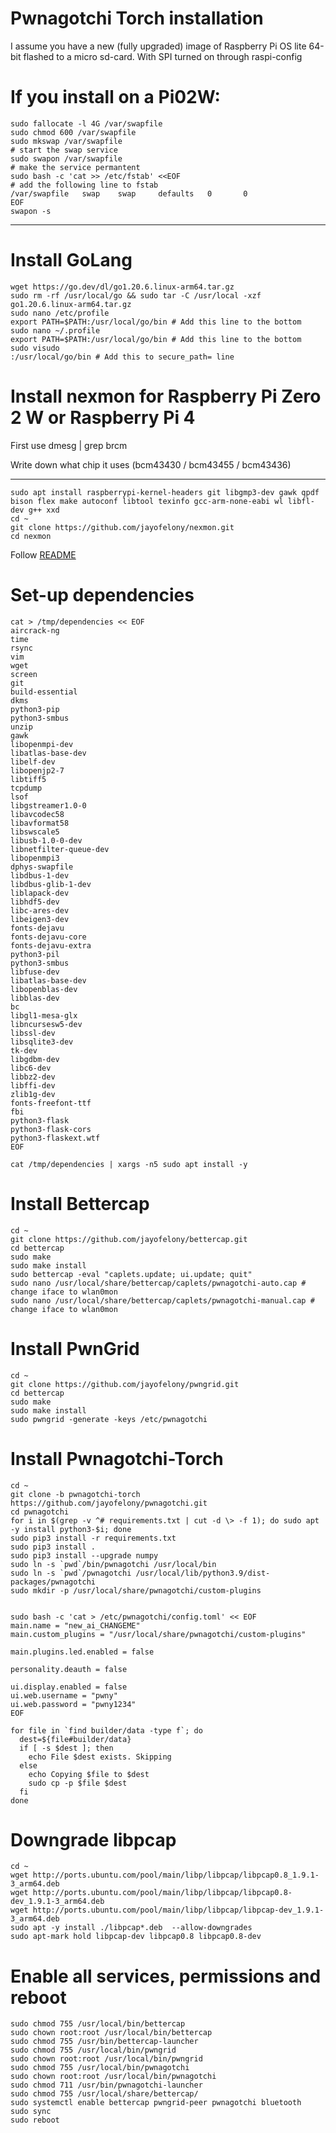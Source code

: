 # Pwnagotchi Torch installation
I assume you have a new (fully upgraded) image of Raspberry Pi OS lite 64-bit flashed to a micro sd-card.
With SPI turned on through raspi-config

# If you install on a Pi02W:
```
sudo fallocate -l 4G /var/swapfile
sudo chmod 600 /var/swapfile
sudo mkswap /var/swapfile
# start the swap service
sudo swapon /var/swapfile
# make the service permantent
sudo bash -c 'cat >> /etc/fstab' <<EOF
# add the following line to fstab
/var/swapfile   swap    swap     defaults   0       0
EOF
swapon -s
```

-----------------------------

# Install GoLang
```
wget https://go.dev/dl/go1.20.6.linux-arm64.tar.gz
sudo rm -rf /usr/local/go && sudo tar -C /usr/local -xzf go1.20.6.linux-arm64.tar.gz
sudo nano /etc/profile
export PATH=$PATH:/usr/local/go/bin # Add this line to the bottom
sudo nano ~/.profile
export PATH=$PATH:/usr/local/go/bin # Add this line to the bottom
sudo visudo
:/usr/local/go/bin # Add this to secure_path= line
```

# Install nexmon for Raspberry Pi Zero 2 W or Raspberry Pi 4
First use dmesg | grep brcm

Write down what chip it uses (bcm43430 / bcm43455 / bcm43436)

-------------
```
sudo apt install raspberrypi-kernel-headers git libgmp3-dev gawk qpdf bison flex make autoconf libtool texinfo gcc-arm-none-eabi wl libfl-dev g++ xxd
cd ~
git clone https://github.com/jayofelony/nexmon.git
cd nexmon
```
Follow [README](https://github.com/jayofelony/nexmon#build-patches-for-bcm43430a1-on-the-rpi3zero-w-or-bcm434355c0-on-the-rpi3rpi4-or-bcm43436b0-on-the-rpi-zero-2w-using-raspbianraspberry-pi-os-recommended)

# Set-up dependencies
```
cat > /tmp/dependencies << EOF
aircrack-ng
time
rsync
vim
wget
screen
git
build-essential
dkms
python3-pip  
python3-smbus
unzip
gawk
libopenmpi-dev
libatlas-base-dev
libelf-dev
libopenjp2-7
libtiff5
tcpdump
lsof
libgstreamer1.0-0
libavcodec58
libavformat58
libswscale5
libusb-1.0-0-dev
libnetfilter-queue-dev
libopenmpi3
dphys-swapfile
libdbus-1-dev 
libdbus-glib-1-dev
liblapack-dev 
libhdf5-dev 
libc-ares-dev 
libeigen3-dev
fonts-dejavu
fonts-dejavu-core
fonts-dejavu-extra
python3-pil
python3-smbus
libfuse-dev
libatlas-base-dev 
libopenblas-dev 
libblas-dev
bc
libgl1-mesa-glx
libncursesw5-dev 
libssl-dev 
libsqlite3-dev 
tk-dev 
libgdbm-dev 
libc6-dev 
libbz2-dev 
libffi-dev 
zlib1g-dev
fonts-freefont-ttf
fbi
python3-flask
python3-flask-cors
python3-flaskext.wtf
EOF

cat /tmp/dependencies | xargs -n5 sudo apt install -y
```

# Install Bettercap
```
cd ~
git clone https://github.com/jayofelony/bettercap.git
cd bettercap
sudo make
sudo make install
sudo bettercap -eval "caplets.update; ui.update; quit"
sudo nano /usr/local/share/bettercap/caplets/pwnagotchi-auto.cap # change iface to wlan0mon
sudo nano /usr/local/share/bettercap/caplets/pwnagotchi-manual.cap # change iface to wlan0mon
```

# Install PwnGrid
```
cd ~
git clone https://github.com/jayofelony/pwngrid.git
cd bettercap
sudo make
sudo make install
sudo pwngrid -generate -keys /etc/pwnagotchi
```

# Install Pwnagotchi-Torch
```
cd ~
git clone -b pwnagotchi-torch https://github.com/jayofelony/pwnagotchi.git
cd pwnagotchi
for i in $(grep -v ^# requirements.txt | cut -d \> -f 1); do sudo apt -y install python3-$i; done
sudo pip3 install -r requirements.txt
sudo pip3 install .
sudo pip3 install --upgrade numpy
sudo ln -s `pwd`/bin/pwnagotchi /usr/local/bin
sudo ln -s `pwd`/pwnagotchi /usr/local/lib/python3.9/dist-packages/pwnagotchi
sudo mkdir -p /usr/local/share/pwnagotchi/custom-plugins


sudo bash -c 'cat > /etc/pwnagotchi/config.toml' << EOF
main.name = "new_ai_CHANGEME"
main.custom_plugins = "/usr/local/share/pwnagotchi/custom-plugins"

main.plugins.led.enabled = false

personality.deauth = false

ui.display.enabled = false
ui.web.username = "pwny"
ui.web.password = "pwny1234"
EOF

for file in `find builder/data -type f`; do
  dest=${file#builder/data}
  if [ -s $dest ]; then
    echo File $dest exists. Skipping
  else
    echo Copying $file to $dest
    sudo cp -p $file $dest
  fi
done
```

# Downgrade libpcap
```
cd ~
wget http://ports.ubuntu.com/pool/main/libp/libpcap/libpcap0.8_1.9.1-3_arm64.deb
wget http://ports.ubuntu.com/pool/main/libp/libpcap/libpcap0.8-dev_1.9.1-3_arm64.deb
wget http://ports.ubuntu.com/pool/main/libp/libpcap/libpcap-dev_1.9.1-3_arm64.deb
sudo apt -y install ./libpcap*.deb  --allow-downgrades
sudo apt-mark hold libpcap-dev libpcap0.8 libpcap0.8-dev
```

# Enable all services, permissions and reboot
```
sudo chmod 755 /usr/local/bin/bettercap
sudo chown root:root /usr/local/bin/bettercap
sudo chmod 755 /usr/bin/bettercap-launcher
sudo chmod 755 /usr/local/bin/pwngrid
sudo chown root:root /usr/local/bin/pwngrid
sudo chmod 755 /usr/local/bin/pwnagotchi
sudo chown root:root /usr/local/bin/pwnagotchi
sudo chmod 711 /usr/bin/pwnagotchi-launcher
sudo chmod 755 /usr/local/share/bettercap/
sudo systemctl enable bettercap pwngrid-peer pwnagotchi bluetooth
sudo sync
sudo reboot
```
